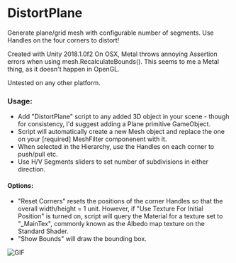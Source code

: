 # DistortPlane
Generate plane/grid mesh with configurable number of segments. Use Handles on the four corners to distort!

Created with Unity 2018.1.0f2
On OSX, Metal throws annoying Assertion errors when using mesh.RecalculateBounds(). This seems to me a Metal thing, as it doesn't happen in OpenGL. 

Untested on any other platform.
 
### Usage: 
* Add "DistortPlane" script to any added 3D object in your scene - though for consistency, I'd suggest adding a Plane primitive GameObject.
* Script will automatically create a new Mesh object and replace the one on your [required] MeshFilter componenent with it. 
* When selected in the Hierarchy, use the Handles on each corner to push/pull etc. 
* Use H/V Segments sliders to set number of subdivisions in either direction. 

#### Options:
* "Reset Corners" resets the positions of the corner Handles so that the overall width/height = 1 unit. However, if "Use Texture For Initial Position" is turned on, script will query the Material for a texture set to "_MainTex", commonly known as the Albedo map texture on the Standard Shader.
* "Show Bounds" will draw the bounding box. 



![GIF](https://i.imgur.com/WDjYKPD.gif)
